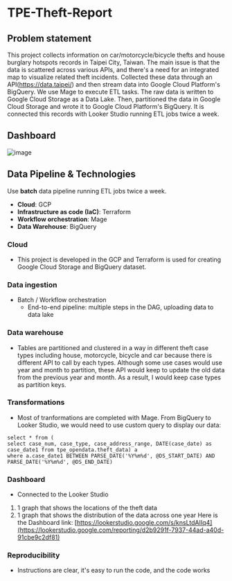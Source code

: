 # TPE-Theft-Report

## Problem statement

This project collects information on car/motorcycle/bicycle thefts and house burglary hotspots records in Taipei City, Taiwan. The main issue is that the data is scattered across various APIs, and there's a need for an integrated map to visualize related theft incidents. Collected these data through an API(https://data.taipei/) and then stream data into Google Cloud Platform's BigQuery. We use Mage to execute ETL tasks. The raw data is written to Google Cloud Storage as a Data Lake. Then, partitioned the data in Google Cloud Storage and wrote it to Google Cloud Platform's BigQuery. It is connected this records with Looker Studio running ETL jobs twice a week. 

## Dashboard
![image](https://github.com/jeffCheng/data-zoomcamp-project/blob/560eeb0eb8b5d1ecdd1b66a50b5aca3f2e4540e4/img/dashboard.png)

## Data Pipeline & Technologies
Use **batch** data pipeline running ETL jobs twice a week.
- **Cloud**: GCP
- **Infrastructure as code (IaC)**: Terraform
- **Workflow orchestration**: Mage
- **Data Warehouse**: BigQuery

### Cloud
- This project is developed in the GCP and Terraform is used for creating Google Cloud Storage and BigQuery dataset.

### Data ingestion 

- Batch / Workflow orchestration
    - End-to-end pipeline: multiple steps in the DAG, uploading data to data lake

### Data warehouse
- Tables are partitioned and clustered in a way in different theft case types including house, motorcycle, bicycle and car because there is different API to call by each types. Although some use cases would use year and month to partition, these API would keep to update the old data from the previous year and month. As a result, I would keep case types as partition keys.
  
### Transformations
- Most of tranformations are completed with Mage. From BigQuery to Looker Studio, we would need to use custom query to display our data:
```
select * from (
select case_num, case_type, case_address_range, DATE(case_date) as case_date1 from tpe_opendata.theft_data) a
where a.case_date1 BETWEEN PARSE_DATE('%Y%m%d', @DS_START_DATE) AND  PARSE_DATE('%Y%m%d', @DS_END_DATE)
```
### Dashboard
- Connected to the Looker Studio
1. 1 graph that shows the locations of the theft data
2. 1 graph that shows the distribution of the data across one year
Here is the Dashboard link: [https://lookerstudio.google.com/s/knsLtdAIIq4](https://lookerstudio.google.com/reporting/d2b9291f-7937-44ad-a40d-91cbe9c2df81)

### Reproducibility

- Instructions are clear, it's easy to run the code, and the code works

